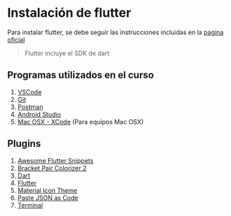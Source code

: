 # Instalación de flutter

Para instalar flutter, se debe seguir las instrucciones incluidas en la [pagina oficial](https://flutter.dev/docs/get-started/install/windows)

> Flutter incluye el SDK de dart

## Programas utilizados en el curso

1. [VSCode](https://code.visualstudio.com/)
2. [Git](https://git-scm.com/)
3. [Postman](https://www.postman.com/downloads/)
4. [Android Studio](https://developer.android.com/studio)
5. [Mac OSX - XCode](https://apps.apple.com/hn/app/xcode/id497799835?l=en&mt=12) (Para equipos Mac OSX)


## Plugins

1. [Awesome Flutter Snippets](https://marketplace.visualstudio.com/items?itemName=Nash.awesome-flutter-snippets)
2. [Bracket Pair Colorizer 2](https://marketplace.visualstudio.com/items?itemName=CoenraadS.bracket-pair-colorizer-2)
3. [Dart](https://marketplace.visualstudio.com/items?itemName=Dart-Code.dart-code)
4. [Flutter](https://marketplace.visualstudio.com/items?itemName=Dart-Code.flutter)
5. [Material Icon Theme](https://marketplace.visualstudio.com/items?itemName=PKief.material-icon-theme)
6. [Paste JSON as Code](https://marketplace.visualstudio.com/items?itemName=quicktype.quicktype)
7. [Terminal](https://marketplace.visualstudio.com/items?itemName=formulahendry.terminal)

